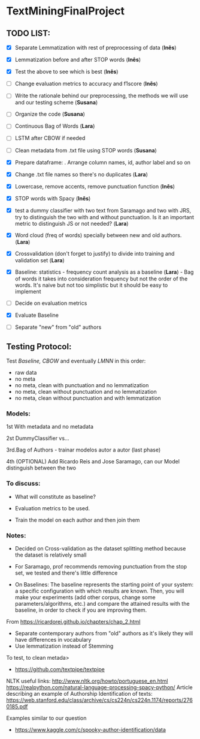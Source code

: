 # TextMiningFinalProject


## TODO LIST:

- [x] Separate Lemmatization with rest of preprocessing of data (**Inês**)

- [x] Lemmatization before and after STOP words (**Inês**)

- [x] Test the above to see which is best (**Inês**)

- [ ] Change evaluation metrics to accuracy and f1score (**Inês**)

- [ ] Write the rationale behind our preprocessing, the methods we will use and our testing scheme (**Susana**)

- [ ] Organize the code (**Susana**)

- [ ] Continuous Bag of Words (**Lara**)

- [ ] LSTM after CBOW if needed

- [ ] Clean metadata from .txt file using STOP words (**Susana**)
 
- [x] Prepare dataframe: 
      . Arrange column names, id, author label and so on 
- [x] Change .txt file names so there's no duplicates (**Lara**)
      
- [x] Lowercase, remove accents, remove punctuation function (**Inês**)

- [x] STOP words with Spacy (**Inês**)
 
- [x] test a dummy classifier with two text from Saramago and two with JRS, try to distinguish the two with and without punctuation. Is it an important metric to distinguish JS or not needed? (**Lara**)
      
- [x] Word cloud (freq of words) specially between new and old authors.(**Lara**)

- [x] Crossvalidation (don't forget to justify) to divide into training and validation set (**Lara**)
 
- [x] Baseline: statistics - frequency count analysis as a baseline (**Lara**)
      - Bag of words it takes into consideration frequency but not the order of the words. It's naive but not too simplistic but it should be easy to implement
 
- [ ] Decide on evaluation metrics
 
- [x] Evaluate Baseline 
 
- [ ] Separate "new" from "old" authors
 

## Testing Protocol: 

Test _Baseline,_ _CBOW_ and eventually _LMNN_ in this order: 
- raw data
- no meta
- no meta, clean with punctuation and no lemmatization
- no meta, clean without punctuation and no lemmatization
- no meta, clean without punctuation and with lemmatization 
 

### Models:

1st With metadata and no metadata

2st DummyClassifier vs... 

3rd.Bag of Authors - trainar modelos autor a autor (last phase)

4th (OPTIONAL) Add Ricardo Reis and Jose Saramago, can our Model distinguish between the two 

### To discuss:

- What will constitute as baseline?

- Evaluation metrics to be used.

- Train the model on each author and then join them


### Notes:

- Decided on Cross-validation as the dataset splitting method because the dataset is relatively small

- For Saramago, prof recommends removing punctuation from the stop set, we tested and there's little difference

- On Baselines: The baseline represents the starting point of your system: a specific configuration with which results are known. Then, you will make your experiments (add other corpus, change some parameters/algorithms, etc.) and compare the attained results with the baseline, in order to check if you are improving them.

From <https://ricardorei.github.io/chapters/chap_2.html> 

- Separate contemporary authors from "old" authors as it's likely they will have differences in vocabulary
- Use lemmatization instead of Stemming 

To test, to clean metada>
- https://github.com/textpipe/textpipe

NLTK useful links:
http://www.nltk.org/howto/portuguese_en.html
https://realpython.com/natural-language-processing-spacy-python/
Article describing an example of Authorship Identification of texts:
https://web.stanford.edu/class/archive/cs/cs224n/cs224n.1174/reports/2760185.pdf



Examples similar to our question
- https://www.kaggle.com/c/spooky-author-identification/data

